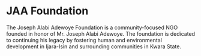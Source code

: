 # JAA Foundation
 The Joseph Alabi Adewoye Foundation is a community-focused NGO founded in honor of Mr. Joseph Alabi Adewoye. The foundation is dedicated to continuing his legacy by fostering human and environmental development in Ijara-Isin and surrounding communities in Kwara State.
